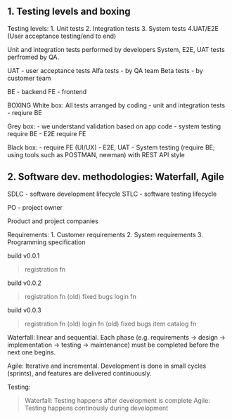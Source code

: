 ## 1. Testing levels and boxing

Testing levels:
    1. Unit tests
    2. Integration tests
    3. System tests
    4.UAT/E2E (User acceptance testing/end to end)

Unit and integration tests performed by developers
System, E2E, UAT tests perfromed by QA.

UAT - user acceptance tests
Alfa tests - by QA team 
Beta tests - by customer team

BE - backend
FE - frontend

BOXING
White box: 
    All tests arranged by coding
        - unit and integration tests
        - reqiure BE 

Grey box: 
    - we understand validation based on app code
    - system testing require BE
    - E2E require FE

Black box:
    - require FE (UI/UX)
    - E2E, UAT 
    - System testing (require BE; using tools such as POSTMAN, newman) with REST API style


## 2. Software dev. methodologies: Waterfall, Agile

SDLC - software development lifecycle
STLC - software testing lifecycle

PO - project owner 

Product and project companies

Requirements:
    1. Customer requirements
    2. System requirements
    3. Programming specification

build v0.0.1 
 > registration fn

 build v0.0.2 
 > registration fn (old)
 > fixed bugs
 > login fn

 build v0.0.3
 > registration fn (old)
 > login fn (old)
 > fixed bugs
 > item catalog fn

Waterfall: linear and sequential. Each phase (e.g. requirements -> design -> implementation -> testing -> maintenance) must be completed before the next one begins.

Agile: Iterative and incremental. Development is done in small cycles (sprints), and features are delivered continuously.

Testing: 
> Waterfall: Testing happens after development is complete 
> Agile: Testing happens continously during development



